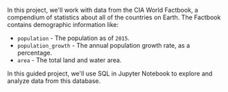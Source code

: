 In this project, we'll work with data from the CIA World Factbook, a compendium of statistics about all of the countries on Earth. 
The Factbook contains demographic information like:

* `population` - The population as of `2015`.
* `population_growth` - The annual population growth rate, as a percentage.
* `area` - The total land and water area.

In this guided project, we'll use SQL in Jupyter Notebook to explore and analyze data from this database. 
